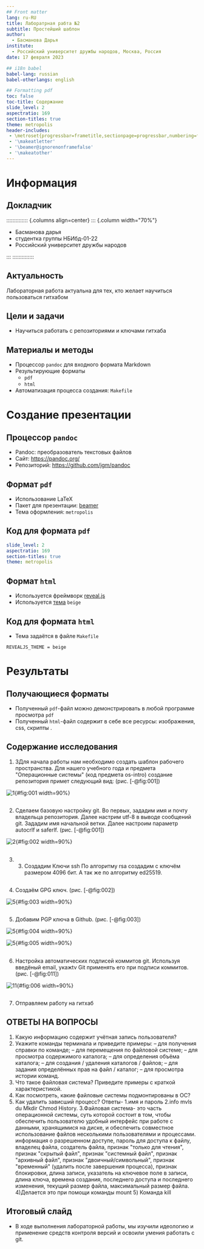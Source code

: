 ```yaml
---
## Front matter
lang: ru-RU
title: Лаборатрная рабта №2
subtitle: Простейший шаблон
author:
  - Басманова Дарья
institute:
  - Российский университет дружбы народов, Москва, Россия
date: 17 февраля 2023

## i18n babel
babel-lang: russian
babel-otherlangs: english

## Formatting pdf
toc: false
toc-title: Содержание
slide_level: 2
aspectratio: 169
section-titles: true
theme: metropolis
header-includes:
 - \metroset{progressbar=frametitle,sectionpage=progressbar,numbering=fraction}
 - '\makeatletter'
 - '\beamer@ignorenonframefalse'
 - '\makeatother'
---
```


# Информация

## Докладчик

:::::::::::::: {.columns align=center}
::: {.column width="70%"}

  * Басманова дарья
  * студентка группы НБИбд-01-22
  * Российский университет дружбы народов


:::
::::::::::::::

## Актуальность

Лабораторная работа актуальна для тех, кто желает научиться пользоваться гитхабом

## Цели и задачи

- Научиться работать с репозиториями и ключами гитхаба

## Материалы и методы

- Процессор `pandoc` для входного формата Markdown
- Результирующие форматы
	- `pdf`
	- `html`
- Автоматизация процесса создания: `Makefile`

# Создание презентации

## Процессор `pandoc`

- Pandoc: преобразователь текстовых файлов
- Сайт: <https://pandoc.org/>
- Репозиторий: <https://github.com/jgm/pandoc>

## Формат `pdf`

- Использование LaTeX
- Пакет для презентации: [beamer](https://ctan.org/pkg/beamer)
- Тема оформления: `metropolis`

## Код для формата `pdf`

```yaml
slide_level: 2
aspectratio: 169
section-titles: true
theme: metropolis
```

## Формат `html`

- Используется фреймворк [reveal.js](https://revealjs.com/)
- Используется [тема](https://revealjs.com/themes/) `beige`

## Код для формата `html`

- Тема задаётся в файле `Makefile`

```make
REVEALJS_THEME = beige 
```
# Результаты

## Получающиеся форматы

- Полученный `pdf`-файл можно демонстрировать в любой программе просмотра `pdf`
- Полученный `html`-файл содержит в себе все ресурсы: изображения, css, скрипты
.

## Содержание исследования

1. ЗДля начала работы нам необходимо создать шаблон рабочего пространства. 
Для нашего учебного года и предмета "Операционные системы" (код предмета os-intro) создание репозитория примет следующий вид: (рис. [-@fig:001])

![1 ](image/111.png){#fig:001 width=90%}
	
##

2.  Сделаем базовую настройку git. Во первых, зададим имя и почту владельца репозитория. Далее настрим utf-8 в выводе сообщений git. Зададим имя начальной ветки. Далее настроим параметр autocrlf и saferlf. (рис. [-@fig:001])

![2 ](image/1.png){#fig:002 width=90%}

##

3. 3) Создадим Ключи ssh По алгоритму rsa создадим с ключём размером 4096 бит. А так же по алгоритму ed25519. 

##

4. Создаём GPG ключ. (рис. [-@fig:002])

![5 ](image/2.png){#fig:003 width=90%}

##

5. Добавим PGP ключа в Github. (рис. [-@fig:003]) 

![5 ](image/3.png){#fig:004 width=90%}

![5 ](image/6.png){#fig:005 width=90%}

##

6. Настройка автоматических подписей коммитов git. Используя введёный email, укажtv Git применять его при подписи коммитов. (рис. [-@fig:011]) 

![11 ](image/8.png){#fig:006 width=90%}


##

7. Отправляем работу на гитхаб

## ОТВЕТЫ НА ВОПРОСЫ

1. Какую информацию содержит учётная запись пользователя? 
2. Укажите команды терминала и приведите примеры: – для получения справки по команде; – для перемещения по файловой системе; – для просмотра содержимого каталога; – для определения объёма каталога; – для создания / удаления каталогов / файлов; – для задания определённых прав на файл / каталог; – для просмотра истории команд. 
3. Что такое файловая система? Приведите примеры с краткой характеристикой. 
4. Как посмотреть, какие файловые системы подмонтированы в ОС? 
5. Как удалить зависший процесс? Ответы- 1.имя и пароль 2.info mvls du Mkdir Chmod History. 3.Файловая система- это часть операционной системы, суть которой состоит в том, чтобы обеспечить пользователю удобный интерфейс при работе с данными, хранящимися на диске, и обеспечить совместное использование файлов несколькими пользователями и процессами. информация о разрешенном доступе, пароль для доступа к файлу, владелец файла, создатель файла, признак "только для чтения", признак "скрытый файл", признак "системный файл", признак "архивный файл", признак "двоичный/символьный", признак "временный" (удалить после завершения процесса), признак блокировки, длина записи, указатель на ключевое поле в записи, длина ключа, времена создания, последнего доступа и последнего изменения, текущий размер файла, максимальный размер файла. 4)Делается это при помощи команды mount 5) Команда kill


## Итоговый слайд

- В ходе выполнения лабораторной работы, мы изучили идеологию и применение средств контроля версий и освоили умения работать с git.



